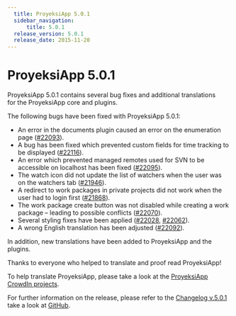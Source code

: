 ```yaml
---
  title: ProyeksiApp 5.0.1
  sidebar_navigation:
      title: 5.0.1
  release_version: 5.0.1
  release_date: 2015-11-20
---
```



# ProyeksiApp 5.0.1

ProyeksiApp 5.0.1 contains several bug fixes and additional translations
for the ProyeksiApp core and plugins.

The following bugs have been fixed with ProyeksiApp 5.0.1:

  - An error in the documents plugin caused an error on the enumeration
    page
    ([\#22093](https://community.openproject.org/work_packages/22093/activity)).
  - A bug has been fixed which prevented custom fields for time tracking
    to be displayed
    ([\#22116](https://community.openproject.org/work_packages/22116/activity)).
  - An error which prevented managed remotes used for SVN to be
    accessible on localhost has been fixed
    ([\#22095](https://community.openproject.org/work_packages/22095/activity)).
  - The watch icon did not update the list of watchers when the user was
    on the watchers tab
    ([\#21946](https://community.openproject.org/work_packages/21946/activity)).
  - A redirect to work packages in private projects did not work when
    the user had to login first
    ([\#21868](https://community.openproject.org/work_packages/21868/activity)).
  - The work package create button was not disabled while creating a
    work package – leading to possible conflicts
    ([\#22070](https://community.openproject.org/work_packages/22070/activity)).
  - Several styling fixes have been applied
    ([\#22028](https://community.openproject.org/work_packages/22028/activity),
    [\#22062](https://community.openproject.org/work_packages/22062/activity)).
  - A wrong English translation has been adjusted
    ([\#22092](https://community.openproject.org/work_packages/22092/activity)).

In addition, new translations have been added to ProyeksiApp and the
plugins.

Thanks to everyone who helped to translate and proof read ProyeksiApp\!

To help translate ProyeksiApp, please take a look at the [ProyeksiApp
CrowdIn projects](https://crowdin.com/projects/opf).

For further information on the release, please refer to the [Changelog
v.5.0.1](https://community.openproject.org/versions/774) take a look at
[GitHub](https://github.com/opf/openproject/tree/v5.0.1).


